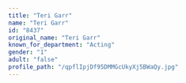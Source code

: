 ```yaml
---
title: "Teri Garr"
name: "Teri Garr"
id: "8437"
original_name: "Teri Garr"
known_for_department: "Acting"
gender: "1"
adult: "false"
profile_path: "/qpflIpjDf95DMMGcUkyXj5BWaQy.jpg"
---
```

